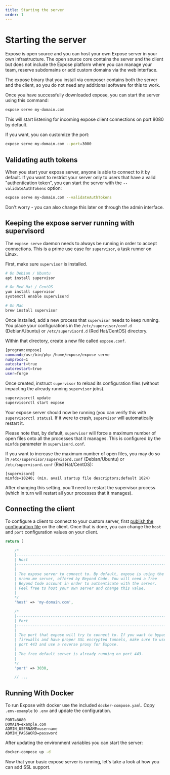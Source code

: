 ```yaml
---
title: Starting the server
order: 1
---
```


# Starting the server

Expose is open source and you can host your own Expose server in your own infrastructure. The open source core contains the server and the client but does not include the Expose platform where you can manage your team, reserve subdomains or add custom domains via the web interface.

The expose binary that you install via composer contains both the server and the client, so you do not need any additional software for this to work.

Once you have successfully downloaded expose, you can start the server using this command:

````bash
expose serve my-domain.com
````

This will start listening for incoming expose client connections on port 8080 by default.

If you want, you can customize the port:

```bash
expose serve my-domain.com --port=3000
```

## Validating auth tokens

When you start your expose server, anyone is able to connect to it by default. If you want to restrict your server only to users that have a valid "authentication token", you can start the server with the `--validateAuthTokens` option:

```bash
expose serve my-domain.com --validateAuthTokens
```

Don't worry - you can also change this later on through the admin interface.

## Keeping the expose server running with supervisord

The `expose serve` daemon needs to always be running in order to accept connections. This is a prime use case for `supervisor`, a task runner on Linux.

First, make sure `supervisor` is installed.

```bash
# On Debian / Ubuntu
apt install supervisor

# On Red Hat / CentOS
yum install supervisor
systemctl enable supervisord

# On Mac
brew install supervisor
```

Once installed, add a new process that `supervisor` needs to keep running. You place your configurations in the `/etc/supervisor/conf.d` (Debian/Ubuntu) or `/etc/supervisord.d` (Red Hat/CentOS) directory.

Within that directory, create a new file called `expose.conf`.

```bash
[program:expose]
command=/usr/bin/php /home/expose/expose serve
numprocs=1
autostart=true
autorestart=true
user=forge
```

Once created, instruct `supervisor` to reload its configuration files (without impacting the already running `supervisor` jobs).

```bash
supervisorctl update
supervisorctl start expose
```

Your expose server should now be running (you can verify this with `supervisorctl status`). If it were to crash, `supervisor` will automatically restart it.

Please note that, by default, `supervisor` will force a maximum number of open files onto all the processes that it manages. This is configured by the `minfds` parameter in `supervisord.conf`.

If you want to increase the maximum number of open files, you may do so in `/etc/supervisor/supervisord.conf` (Debian/Ubuntu) or `/etc/supervisord.conf` (Red Hat/CentOS):

```
[supervisord]
minfds=10240; (min. avail startup file descriptors;default 1024)
```

After changing this setting, you'll need to restart the supervisor process (which in turn will restart all your processes that it manages).


## Connecting the client

To configure a client to connect to your custom server, first [publish the configuration file](/docs/expose/client/configuration) on the client. Once that is done, you can change the `host` and `port` configuration values on your client.

```php
return [

    /*
    |--------------------------------------------------------------------------
    | Host
    |--------------------------------------------------------------------------
    |
    | The expose server to connect to. By default, expose is using the free 
    | mronx.me server, offered by Beyond Code. You will need a free
    | Beyond Code account in order to authenticate with the server.
    | Feel free to host your own server and change this value.
    |
    */
    'host' => 'my-domain.com',

    /*
    |--------------------------------------------------------------------------
    | Port
    |--------------------------------------------------------------------------
    |
    | The port that expose will try to connect to. If you want to bypass 
    | firewalls and have proper SSL encrypted tunnels, make sure to use
    | port 443 and use a reverse proxy for Expose. 
    |
    | The free default server is already running on port 443.
    |
    */
    'port' => 3030,

    // ...
```

## Running With Docker

To run Expose with docker use the included `docker-compose.yaml`. Copy `.env-example` to `.env` and update the configuration.

```
PORT=8080
DOMAIN=example.com
ADMIN_USERNAME=username
ADMIN_PASSWORD=password
```

After updating the environment variables you can start the server:

```bash
docker-compose up -d
```

Now that your basic expose server is running, let's take a look at how you can add SSL support.
